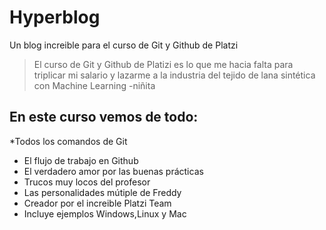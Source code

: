 # Hyperblog
Un blog increible para el curso de Git y Github de Platzi
> El curso de Git y Github de Platizi es lo que me hacia falta para triplicar mi salario y lazarme a la industria del tejido de lana sintética con Machine Learning
>-niñita

## En este curso vemos de todo: 
*Todos los comandos de Git 
* El flujo de trabajo en Github
* El verdadero amor por las buenas prácticas 
* Trucos muy locos del profesor 
* Las personalidades mútiple de Freddy 
* Creador por el increible Platzi Team 
* Incluye ejemplos Windows,Linux y Mac 